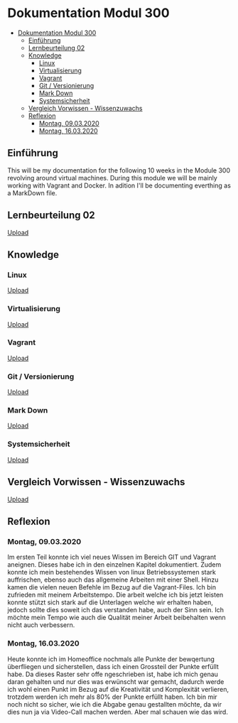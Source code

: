 # Dokumentation Modul 300
- [Dokumentation Modul 300](#dokumentation-modul-300)
  - [Einführung](#einf%c3%bchrung)
  - [Lernbeurteilung 02](#lernbeurteilung-02)
  - [Knowledge](#knowledge)
    - [Linux](#linux)
    - [Virtualisierung](#virtualisierung)
    - [Vagrant](#vagrant)
    - [Git / Versionierung](#git--versionierung)
    - [Mark Down](#mark-down)
    - [Systemsicherheit](#systemsicherheit)
  - [Vergleich Vorwissen - Wissenzuwachs](#vergleich-vorwissen---wissenzuwachs)
  - [Reflexion](#reflexion)
    - [Montag, 09.03.2020](#montag-09032020)
    - [Montag, 16.03.2020](#montag-16032020)

## Einführung
This will be my documentation for the following 10 weeks in the Module 300 revolving around virtual machines. During this module we will be mainly working with Vagrant and Docker. In adition I'll be documenting everthing as a MarkDown file.

## Lernbeurteilung 02
[Upload](https://github.com/Daddey69/Modul_300/tree/master/_LB02)

## Knowledge
### Linux
[Upload](https://github.com/Daddey69/Modul_300/blob/master/documents/linux.md)

### Virtualisierung
[Upload](https://github.com/Daddey69/Modul_300/blob/master/documents/virt.md)

### Vagrant
[Upload](https://github.com/Daddey69/Modul_300/blob/master/documents/vagrant.md)

### Git / Versionierung
[Upload](https://github.com/Daddey69/Modul_300/blob/master/documents/Git.md)

### Mark Down
[Upload](https://github.com/Daddey69/Modul_300/blob/master/documents/MarkDown.md)

### Systemsicherheit
[Upload](https://github.com/Daddey69/Modul_300/blob/master/documents/sec.md)

## Vergleich Vorwissen - Wissenzuwachs
[Upload](https://github.com/Daddey69/Modul_300/blob/master/documents/knowledge.md)



## Reflexion
### Montag, 09.03.2020
Im ersten Teil konnte ich viel neues Wissen im Bereich GIT und Vagrant aneignen. Dieses habe ich in den einzelnen Kapitel dokumentiert. Zudem konnte ich mein bestehendes Wissen von linux Betriebssystemen stark auffrischen, ebenso auch das allgemeine Arbeiten mit einer Shell. Hinzu kamen die vielen neuen Befehle im Bezug auf die Vagrant-Files.
Ich bin zufrieden mit meinem Arbeitstempo. Die arbeit welche ich bis jetzt leisten konnte stützt sich stark auf die Unterlagen welche wir erhalten haben, jedoch sollte dies soweit ich das verstanden habe, auch der Sinn sein. Ich möchte mein Tempo wie auch die Qualität meiner Arbeit beibehalten wenn nicht auch verbessern.

### Montag, 16.03.2020
Heute konnte ich im Homeoffice nochmals alle Punkte der bewqertung überfliegen und sicherstellen, dass ich einen Grossteil der Punkte erfüllt habe. Da dieses Raster sehr offe ngeschrieben ist, habe ich mich genau daran gehalten und nur dies was erwünscht war gemacht, dadurch werde ich wohl einen Punkt im Bezug auf die Kreativität und Komplexität verlieren, trotzdem werden ich mehr als 80% der Punkte erfüllt haben. Ich bin mir noch nicht so sicher, wie ich die Abgabe genau gestallten möchte, da wir dies nun ja via Video-Call machen werden. Aber mal schauen wie das wird.
